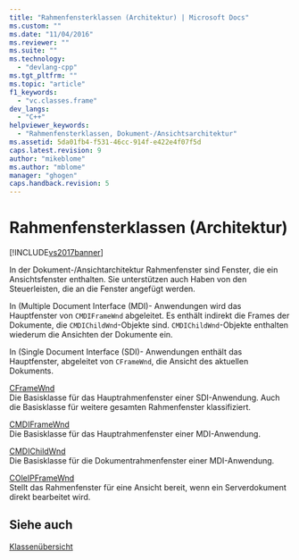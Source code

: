 ```yaml
---
title: "Rahmenfensterklassen (Architektur) | Microsoft Docs"
ms.custom: ""
ms.date: "11/04/2016"
ms.reviewer: ""
ms.suite: ""
ms.technology: 
  - "devlang-cpp"
ms.tgt_pltfrm: ""
ms.topic: "article"
f1_keywords: 
  - "vc.classes.frame"
dev_langs: 
  - "C++"
helpviewer_keywords: 
  - "Rahmenfensterklassen, Dokument-/Ansichtsarchitektur"
ms.assetid: 5da01fb4-f531-46cc-914f-e422e4f07f5d
caps.latest.revision: 9
author: "mikeblome"
ms.author: "mblome"
manager: "ghogen"
caps.handback.revision: 5
---
```

# Rahmenfensterklassen (Architektur)
[!INCLUDE[vs2017banner](../assembler/inline/includes/vs2017banner.md)]

In der Dokument\-\/Ansichtarchitektur Rahmenfenster sind Fenster, die ein Ansichtsfenster enthalten.  Sie unterstützen auch Haben von den Steuerleisten, die an die Fenster angefügt werden.  
  
 In \(Multiple Document Interface \(MDI\)\- Anwendungen wird das Hauptfenster von `CMDIFrameWnd` abgeleitet.  Es enthält indirekt die Frames der Dokumente, die `CMDIChildWnd`\-Objekte sind.  `CMDIChildWnd`\-Objekte enthalten wiederum die Ansichten der Dokumente ein.  
  
 In \(Single Document Interface \(SDI\)\- Anwendungen enthält das Hauptfenster, abgeleitet von `CFrameWnd`, die Ansicht des aktuellen Dokuments.  
  
 [CFrameWnd](../mfc/reference/cframewnd-class.md)  
 Die Basisklasse für das Hauptrahmenfenster einer SDI\-Anwendung.  Auch die Basisklasse für weitere gesamten Rahmenfenster klassifiziert.  
  
 [CMDIFrameWnd](../mfc/reference/cmdiframewnd-class.md)  
 Die Basisklasse für das Hauptrahmenfenster einer MDI\-Anwendung.  
  
 [CMDIChildWnd](../mfc/reference/cmdichildwnd-class.md)  
 Die Basisklasse für die Dokumentrahmenfenster einer MDI\-Anwendung.  
  
 [COleIPFrameWnd](../mfc/reference/coleipframewnd-class.md)  
 Stellt das Rahmenfenster für eine Ansicht bereit, wenn ein Serverdokument direkt bearbeitet wird.  
  
## Siehe auch  
 [Klassenübersicht](../mfc/class-library-overview.md)